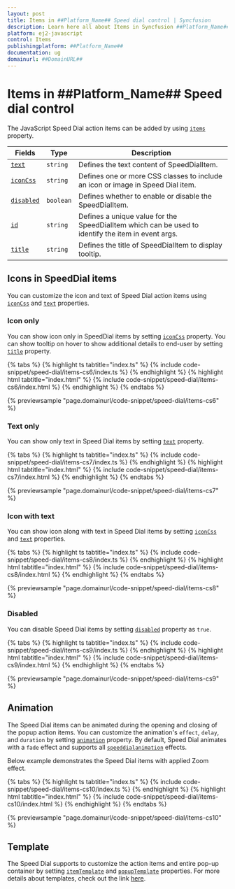 ```yaml
---
layout: post
title: Items in ##Platform_Name## Speed dial control | Syncfusion
description: Learn here all about Items in Syncfusion ##Platform_Name## Speed dial control of Syncfusion Essential JS 2 and more.
platform: ej2-javascript
control: Items 
publishingplatform: ##Platform_Name##
documentation: ug
domainurl: ##DomainURL##
---
```


# Items in ##Platform_Name## Speed dial control

The JavaScript Speed Dial action items can be added by using [`items`](../api/speed-dial#items) property.

| Fields | Type | Description |
|------|------|-------------|
| [`text`](../api/speed-dial/speedDialItemModel/#text) | `string` | Defines the text content of SpeedDialItem. |
| [`iconCss`](../api/speed-dial/speedDialItemModel/#iconcss) | `string` | Defines one or more CSS classes to include an icon or image in Speed Dial item. |
| [`disabled`](../api/speed-dial/speedDialItemModel/#disabled) | `boolean` | Defines whether to enable or disable the SpeedDialItem. |
| [`id`](../api/speed-dial/speedDialItemModel/#id) | `string` | Defines a unique value for the SpeedDialItem which can be used to identify the item in event args. |
| [`title`](../api/speed-dial/speedDialItemModel/#title) | `string` | Defines the title of SpeedDialItem to display tooltip. |

## Icons in SpeedDial items

You can customize the icon and text of Speed Dial action items using [`iconCss`](../api/speed-dial/speedDialItemModel/#iconcss) and [`text`](../api/speed-dial/speedDialItemModel/#text) properties.

### Icon only

You can show icon only in SpeedDial items by setting [`iconCss`](../api/speed-dial/speedDialItemModel/#iconcss) property. You can show tooltip on hover to show additional details to end-user by setting [`title`](../api/speed-dial/speedDialItemModel/#title) property.

{% tabs %}
{% highlight ts tabtitle="index.ts" %}
{% include code-snippet/speed-dial/items-cs6/index.ts %}
{% endhighlight %}
{% highlight html tabtitle="index.html" %}
{% include code-snippet/speed-dial/items-cs6/index.html %}
{% endhighlight %}
{% endtabs %}
          
{% previewsample "page.domainurl/code-snippet/speed-dial/items-cs6" %}

### Text only

You can show only text in Speed Dial items by setting [`text`](../api/speed-dial/speedDialItemModel/#text) property.

{% tabs %}
{% highlight ts tabtitle="index.ts" %}
{% include code-snippet/speed-dial/items-cs7/index.ts %}
{% endhighlight %}
{% highlight html tabtitle="index.html" %}
{% include code-snippet/speed-dial/items-cs7/index.html %}
{% endhighlight %}
{% endtabs %}
          
{% previewsample "page.domainurl/code-snippet/speed-dial/items-cs7" %}

### Icon with text

You can show icon along with text in Speed Dial items by setting [`iconCss`](../api/speed-dial/speedDialItemModel/#iconcss) and [`text`](../api/speed-dial/speedDialItemModel/#text) properties.

{% tabs %}
{% highlight ts tabtitle="index.ts" %}
{% include code-snippet/speed-dial/items-cs8/index.ts %}
{% endhighlight %}
{% highlight html tabtitle="index.html" %}
{% include code-snippet/speed-dial/items-cs8/index.html %}
{% endhighlight %}
{% endtabs %}
          
{% previewsample "page.domainurl/code-snippet/speed-dial/items-cs8" %}

### Disabled

You can disable Speed Dial items by setting [`disabled`](../api/speed-dial/speedDialItemModel/#disabled) property as `true`.

{% tabs %}
{% highlight ts tabtitle="index.ts" %}
{% include code-snippet/speed-dial/items-cs9/index.ts %}
{% endhighlight %}
{% highlight html tabtitle="index.html" %}
{% include code-snippet/speed-dial/items-cs9/index.html %}
{% endhighlight %}
{% endtabs %}
          
{% previewsample "page.domainurl/code-snippet/speed-dial/items-cs9" %}

## Animation

The Speed Dial items can be animated during the opening and closing of the popup action items. You can customize the animation's `effect`, `delay`, and `duration` by setting [`animation`](../api/speed-dial#animation) property. By default, Speed Dial animates with a `fade` effect and supports all [`speeddialanimation`](../api/speed-dial/speedDialAnimationEffect/) effects.

Below example demonstrates the Speed Dial items with applied Zoom effect.

{% tabs %}
{% highlight ts tabtitle="index.ts" %}
{% include code-snippet/speed-dial/items-cs10/index.ts %}
{% endhighlight %}
{% highlight html tabtitle="index.html" %}
{% include code-snippet/speed-dial/items-cs10/index.html %}
{% endhighlight %}
{% endtabs %}
          
{% previewsample "page.domainurl/code-snippet/speed-dial/items-cs10" %}

## Template

The Speed Dial supports to customize the action items and entire pop-up container by setting [`itemTemplate`](../api/speed-dial#itemtemplate) and [`popupTemplate`](../api/speed-dial#popuptemplate) properties. For more details about templates, check out the link [here](https://ej2.syncfusion.com/documentation/speed-dial/template/).
